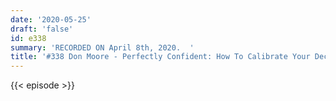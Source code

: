```yaml
---
date: '2020-05-25'
draft: 'false'
id: e338
summary: 'RECORDED ON April 8th, 2020.  '
title: '#338 Don Moore - Perfectly Confident: How To Calibrate Your Decisions Wisely'
---
```

{{< episode >}}
